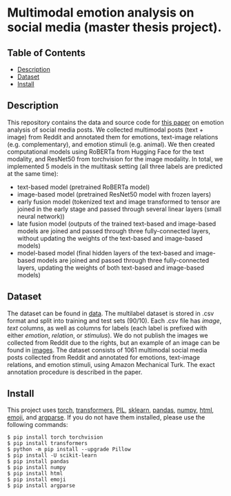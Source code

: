 # Multimodal emotion analysis on social media (master thesis project).

## Table of Contents
* [Description](#Description)
* [Dataset](#Dataset)
* [Install](#Install)

## Description
This repository contains the data and source code for [this paper](https://arxiv.org/abs/2202.07427) on emotion analysis of social media posts. We collected multimodal posts (text + image) from Reddit and annotated them for emotions, text-image relations (e.g. complementary), and emotion stimuli (e.g. animal). We then created computational models using RoBERTa from Hugging Face for the text modality, and ResNet50 from torchvision for the image modality. In total, we implemented 5 models in the multitask setting (all three labels are predicted at the same time):
* text-based model (pretrained RoBERTa model)
* image-based model (pretrained ResNet50 model with frozen layers)
* early fusion model (tokenized text and image transformed to tensor are joined in the early stage and passed through several linear layers (small neural network))
* late fusion model (outputs of the trained text-based and image-based models are joined and passed through three fully-connected layers, without updating the weights of the text-based and image-based models)
* model-based model (final hidden layers of the text-based and image-based models are joined and passed through three fully-connected layers, updating the weights of both text-based and image-based models)

## Dataset
The dataset can be found in [data](data/). The multilabel dataset is stored in .csv format and split into training and test sets (90/10). Each .csv file has *image*, *text* columns, as well as columns for labels (each label is prefixed with either *emotion*, *relation*, or *stimulus*). We do not publish the images we collected from Reddit due to the rights, but an example of an image can be found in [images](data/images).
The dataset consists of 1061 multimodal social media posts collected from Reddit and annotated for emotions, text-image relations, and emotion stimuli, using Amazon Mechanical Turk. The exact annotation procedure is described in the paper.

## Install
This project uses [torch](https://pytorch.org/get-started/locally/), [transformers](https://huggingface.co/docs/transformers/index), [PIL](https://pillow.readthedocs.io/en/stable/index.html), [sklearn](https://pypi.org/project/scikit-learn/), [pandas](https://pypi.org/project/pandas/), [numpy](https://numpy.org), [html](https://pypi.org/project/html/), [emoji](https://pypi.org/project/emoji/), and [argparse](https://pypi.org/project/argparse/). If you do not have them installed, please use the following commands:

```
$ pip install torch torchvision
$ pip install transformers
$ python -m pip install --upgrade Pillow
$ pip install -U scikit-learn
$ pip install pandas
$ pip install numpy
$ pip install html
$ pip install emoji
$ pip install argparse
```
